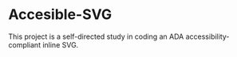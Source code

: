 Accesible-SVG
===================

This project is a self-directed study in coding an ADA accessibility-compliant inline SVG.
